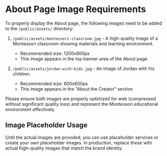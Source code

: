 # About Page Image Requirements

To properly display the About page, the following images need to be added to the `/public/assets/` directory:

1. `/public/assets/montessori-classroom.jpg` - A high-quality image of a Montessori classroom showing materials and learning environment.
   - Recommended size: 1200x800px
   - This image appears in the top banner area of the About page

2. `/public/assets/jordan-with-kids.jpg` - An image of Jordan with his children.
   - Recommended size: 600x600px
   - This image appears in the "About the Creator" section

Please ensure both images are properly optimized for web (compressed without significant quality loss) and represent the Montessori educational environment effectively.

## Image Placeholder Usage

Until the actual images are provided, you can use placeholder services or create your own placeholder images. In production, replace these with actual high-quality images that match the brand identity. 